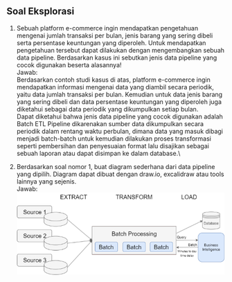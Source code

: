 ## Soal Eksplorasi
1. Sebuah platform e-commerce ingin mendapatkan pengetahuan mengenai jumlah transaksi per bulan, jenis barang yang sering dibeli serta persentase keuntungan yang diperoleh. Untuk mendapatkan pengetahuan tersebut dapat dilakukan dengan mengembangkan sebuah data pipeline. Berdasarkan kasus ini sebutkan jenis data pipeline yang cocok digunakan beserta alasannya!\
   Jawab:
   \
   Berdasarkan contoh studi kasus di atas, platform e-commerce ingin mendapatkan informasi mengenai data yang diambil secara periodik, yaitu data jumlah transaksi per bulan. Kemudian untuk data jenis barang yang sering dibeli dan data persentase keuntungan yang diperoleh juga diketahui sebagai data periodik yang dikumpulkan setiap bulan.\
   Dapat diketahui bahwa jenis data pipeline yang cocok digunakan adalah Batch ETL Pipeline dikarenakan sumber data dikumpulkan secara periodik dalam rentang waktu perbulan, dimana data yang masuk dibagi menjadi batch-batch untuk kemudian dilakukan proses transformasi seperti pembersihan dan penyesuaian format lalu disajikan sebagai sebuah laporan atau dapat disimpan ke dalam database.\ 
   
2. Berdasarkan soal nomor 1, buat diagram sederhana dari data pipeline yang dipilih. Diagram dapat dibuat dengan draw.io, excalidraw atau tools lainnya yang sejenis.\
   Jawab: 
   \
   ![alt text](https://github.com/arumkinanthi/data_nimas-sekararum-kinanthi/blob/main/01_Pengenalan%20Data%20Engineer%20Part%201/Screenshot/Soal%20Eksplorasi%20No.%202.drawio.png?raw=true)
